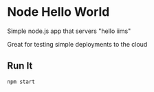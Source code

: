 # Node Hello World

Simple node.js app that servers "hello iims"

Great for testing simple deployments to the cloud

## Run It

`npm start`
